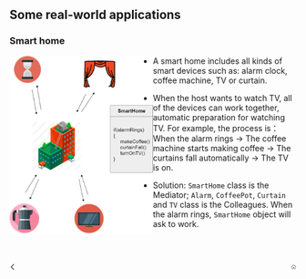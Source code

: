 ## Some real-world applications

### Smart home

[<img align="left" width="50%" src="./../assets/img/05_Smart_Home.png"/>](#)

- A smart home includes all kinds of smart devices such as: alarm clock, coffee machine, TV or curtain.

- When the host wants to watch TV, all of the devices can work together, automatic preparation for watching TV. For example, the process is：When the alarm rings -> The coffee machine starts making coffee -> The curtains fall automatically -> The TV is on.

- Solution: ```SmartHome``` class is the Mediator; ```Alarm```, ```CoffeePot```, ```Curtain``` and ```TV``` class is the Colleagues. When the alarm rings, ```SmartHome``` object will ask to work.


<br/>
<br/>

[<img align="left" width="2%" src="./../assets/icon/previous.png"/>](./P04_Pros_and_Cons.md "Pros and Cons")
[<img align="right" width="2%" src="./../assets/icon/home.png"/>](../README.md "Back to Home")